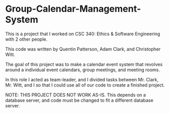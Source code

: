 # Group-Calendar-Management-System

This is a project that I worked on CSC 340: Ethics & Software Engineering with 2 other people.

This code was written by Quentin Patterson, Adam Clark, and Christopher Witt.

The goal of this project was to make a calendar event system that revolves around a individual event calendars, group meetings, and meeting rooms.

In this role I acted as team-leader, and I divided tasks between Mr. Clark, Mr. Witt, and I so that I could use all of our code to create a finished project.

NOTE: THIS PROJECT DOES NOT WORK AS-IS. This depends on a database server, and code must be changed to fit a different database server.
